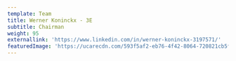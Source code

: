 ```yaml
---
template: Team
title: Werner Koninckx - 3E
subtitle: Chairman
weight: 95
externallink: 'https://www.linkedin.com/in/werner-koninckx-3197571/'
featuredImage: 'https://ucarecdn.com/593f5af2-eb76-4f42-8064-720821cb5f75/'
---
```



